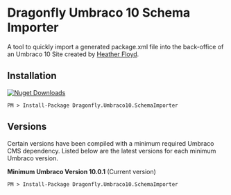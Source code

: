 # Dragonfly Umbraco 10 Schema Importer #

A tool to quickly import a generated package.xml file into the back-office of an Umbraco 10 Site created by [Heather Floyd](https://www.HeatherFloyd.com).

## Installation ##
[![Nuget Downloads](https://buildstats.info/nuget/Dragonfly.Umbraco10.SchemaImporter)](https://www.nuget.org/packages/Dragonfly.Umbraco10.SchemaImporter/)

    PM > Install-Package Dragonfly.Umbraco10.SchemaImporter

## Versions ##
Certain versions have been compiled with a minimum required Umbraco CMS dependency. Listed below are the latest versions for each minimum Umbraco version.

**Minimum Umbraco Version 10.0.1**
(Current version)

    PM > Install-Package Dragonfly.Umbraco10.SchemaImporter



